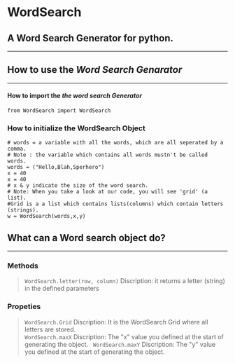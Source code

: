 # WordSearch
## A Word Search Generator for python.
------------------------------------------------------------------------------------------------------------------------------
## How to use the ***Word Search Genarator***
------------------------------------------------------------------------------------------------------------------------------
#### How to import the ***the word search Generator***

```
from WordSearch import WordSearch
```
### How to initialize the WordSearch Object
```
# words = a variable with all the words, which are all seperated by a comma.
# Note : the variable which contains all words mustn't be called words.
words = ("Hello,Blah,Sperhero")
x = 40
x = 40
# x & y indicate the size of the word search.
# Note: When you take a look at our code, you will see 'grid' (a list).
#Grid is a a list which contains lists(columns) which contain letters (strings). 
w = WordSearch(words,x,y)
```
## What can a Word search object do?
------------------------------------------------------------------------------------------------------------------------------
### Methods
> ``` WordSearch.letter(row, column) ```
 Discription: it returns a letter (string) in the defined parameters
 ### Propeties
 > ```WordSearch.Grid``` 
 Discription: It is the WordSearch Grid where all letters are stored.                                                          
 > ```WordSearch.maxX```
 Discription: The "x" value you defined at the start of generating the object.
 > ``` WordSearch.maxY```
 Discription: The "y" value you defined at the start of generating the object.
 
